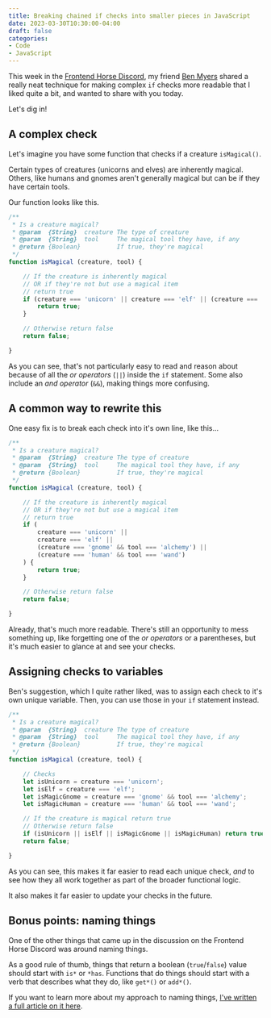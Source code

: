 ```yaml
---
title: Breaking chained if checks into smaller pieces in JavaScript
date: 2023-03-30T10:30:00-04:00
draft: false
categories:
- Code
- JavaScript
---
```


This week in the [Frontend Horse Discord](https://frontend.horse/), my friend [Ben Myers](https://benmyers.dev/) shared a really neat technique for making complex `if` checks more readable that I liked quite a bit, and wanted to share with you today.

Let's dig in!

## A complex check

Let's imagine you have some function that checks if a creature `isMagical()`.

Certain types of creatures (unicorns and elves) are inherently magical. Others, like humans and gnomes aren't generally magical but can be if they have certain tools.

Our function looks like this.

```js
/**
 * Is a creature magical?
 * @param  {String}  creature The type of creature
 * @param  {String}  tool     The magical tool they have, if any
 * @return {Boolean}          If true, they're magical
 */
function isMagical (creature, tool) {

	// If the creature is inherently magical
	// OR if they're not but use a magical item
	// return true
	if (creature === 'unicorn' || creature === 'elf' || (creature === 'gnome' && tool === 'alchemy') || (creature === 'human' && tool === 'wand')) {
		return true;
	}

	// Otherwise return false
	return false;

}
```

As you can see, that's not particularly easy to read and reason about because of all the _or operators_ (`||`) inside the `if` statement. Some also include an _and operator_ (`&&`), making things more confusing.

## A common way to rewrite this

One easy fix is to break each check into it's own line, like this...

```js
/**
 * Is a creature magical?
 * @param  {String}  creature The type of creature
 * @param  {String}  tool     The magical tool they have, if any
 * @return {Boolean}          If true, they're magical
 */
function isMagical (creature, tool) {

	// If the creature is inherently magical
	// OR if they're not but use a magical item
	// return true
	if (
		creature === 'unicorn' || 
		creature === 'elf' || 
		(creature === 'gnome' && tool === 'alchemy') || 
		(creature === 'human' && tool === 'wand')
	) {
		return true;
	}

	// Otherwise return false
	return false;

}
```

Already, that's much more readable. There's still an opportunity to mess something up, like forgetting one of the _or operators_ or a parentheses, but it's much easier to glance at and see your checks.

## Assigning checks to variables

Ben's suggestion, which I quite rather liked, was to assign each check to it's own unique variable. Then, you can use those in your `if` statement instead.

```js
/**
 * Is a creature magical?
 * @param  {String}  creature The type of creature
 * @param  {String}  tool     The magical tool they have, if any
 * @return {Boolean}          If true, they're magical
 */
function isMagical (creature, tool) {

	// Checks
	let isUnicorn = creature === 'unicorn';
	let isElf = creature === 'elf';
	let isMagicGnome = creature === 'gnome' && tool === 'alchemy';
	let isMagicHuman = creature === 'human' && tool === 'wand';

	// If the creature is magical return true
	// Otherwise return false
	if (isUnicorn || isElf || isMagicGnome || isMagicHuman) return true;
	return false;

}
```

As you can see, this makes it far easier to read each unique check, _and_ to see how they all work together as part of the broader functional logic.

It also makes it far easier to update your checks in the future.

## Bonus points: naming things

One of the other things that came up in the discussion on the Frontend Horse Discord was around naming things.

As a good rule of thumb, things that return a boolean (`true`/`false`) value should start with `is*` or `*has`. Functions that do things should start with a verb that describes what they do, like `get*()` or `add*()`.

If you want to learn more about my approach to naming things, [I've written a full article on it here](/naming-things-in-javascript/).